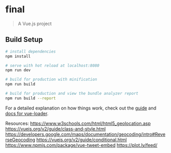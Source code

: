 # final

> A Vue.js project

## Build Setup

``` bash
# install dependencies
npm install

# serve with hot reload at localhost:8080
npm run dev

# build for production with minification
npm run build

# build for production and view the bundle analyzer report
npm run build --report
```

For a detailed explanation on how things work, check out the [guide](http://vuejs-templates.github.io/webpack/) and [docs for vue-loader](http://vuejs.github.io/vue-loader).

Resources:
https://www.w3schools.com/html/html5_geolocation.asp
https://vuejs.org/v2/guide/class-and-style.html
https://developers.google.com/maps/documentation/geocoding/intro#ReverseGeocoding
https://vuejs.org/v2/guide/conditional.html
https://www.npmjs.com/package/vue-tweet-embed
https://plot.ly/feed/

